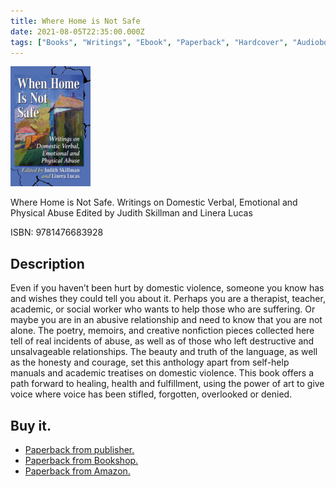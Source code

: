 ```yaml
---
title: Where Home is Not Safe
date: 2021-08-05T22:35:00.000Z
tags: ["Books", "Writings", "Ebook", "Paperback", "Hardcover", "Audiobook", "Nonfiction", "Anthologies"]
---
```


[![Where Home is Not Safe cover. Between the subtitle, Writings on Domestic Verbal, Emotional and Physical Abuse, is a painted image of a two-story home on the right with chimneys and a high fence.  There is grass on the left of the home with a single-story home on the left side](/img/when-home-is-not-safe-front-cover-small.jpeg)](/img/when-home-is-not-safe-front-cover.jpeg)

Where Home is Not Safe. Writings on Domestic Verbal, Emotional and Physical Abuse Edited by Judith Skillman and Linera Lucas

ISBN: 9781476683928

## Description

Even if you haven’t been hurt by domestic violence, someone you know has and wishes they could tell you about it. Perhaps you are a therapist, teacher, academic, or social worker who wants to help those who are suffering. Or maybe you are in an abusive relationship and need to know that you are not alone. The poetry, memoirs, and creative nonfiction pieces collected here tell of real incidents of abuse, as well as of those who left destructive and unsalvageable relationships. The beauty and truth of the language, as well as the honesty and courage, set this anthology apart from self-help manuals and academic treatises on domestic violence. This book offers a path forward to healing, health and fulfillment, using the power of art to give voice where voice has been stifled, forgotten, overlooked or denied.

## Buy it.

- [Paperback from publisher.](https://mcfarlandbooks.com/product/when-home-is-not-safe/)
- [Paperback from Bookshop.](https://bookshop.org/a/77/9781476683928)
- [Paperback from Amazon.](https://www.amazon.com/When-Home-Not-Safe-Emotional/dp/1476683921/ref=sr_1_1?dchild=1&keywords=when+home+is+not+safe+lucas+skillman&qid=1626810692&sr=8-1)
